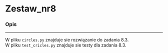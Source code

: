 # Zestaw_nr8

### Opis

---
W pliku `circles.py` znajduje sie rozwiązanie do zadania 8.3. <br>
W pliku `test_cricles.py` znajduje sie testy dla zadania 8.3. <br>
 
